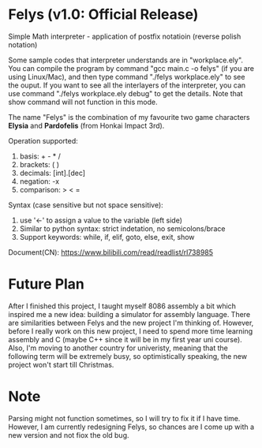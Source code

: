 # Felys (v1.0: Official Release)

Simple Math interpreter - application of postfix notatioin (reverse polish notation)

Some sample codes that interpreter understands are in "workplace.ely". You can compile the program by command "gcc main.c -o felys" (if you are using Linux/Mac), and then type command "./felys workplace.ely" to see the ouput. If you want to see all the interlayers of the interpreter, you can use command "./felys workplace.ely debug" to get the details. Note that show command will not function in this mode.

The name "Felys" is the combination of my favourite two game characters **Elysia** and **Pardofelis** (from Honkai Impact 3rd).

Operation supported:
1. basis: + - * /
2. brackets: ( )
3. decimals: [int].[dec]
4. negation: -x
5. comparison: > < =

Syntax (case sensitive but not space sensitive):
1. use '<-' to assign a value to the variable (left side)
2. Similar to python syntax: strict indetation, no semicolons/brace
3. Support keywords: while, if, elif, goto, else, exit, show

Document(CN): https://www.bilibili.com/read/readlist/rl738985

# Future Plan
After I finished this project, I taught myself 8086 assembly a bit which inspired me a new idea: building a simulator for assembly language. There are similarities between Felys and the new project I'm thinking of. However, before I really work on this new project, I need to spend more time learning assembly and C (maybe C++ since it will be in my first year uni course). Also, I'm moving to another country for univeristy, meaning that the following term will be extremely busy, so optimistically speaking, the new project won't start till Christmas.

# Note
Parsing might not function sometimes, so I will try to fix it if I have time. However, I am currently redesigning Felys, so chances are I come up with a new version and not fiox the old bug.
